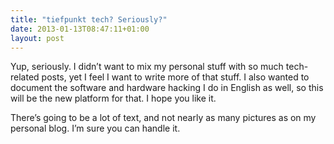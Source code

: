 ```yaml
---
title: "tiefpunkt tech? Seriously?"
date: 2013-01-13T08:47:11+01:00
layout: post
---
```


Yup, seriously. I didn’t want to mix my personal stuff with so much tech-related posts, yet I feel I want to write more of that stuff. I also wanted to document the software and hardware hacking I do in English as well, so this will be the new platform for that. I hope you like it.

There’s going to be a lot of text, and not nearly as many pictures as on my personal blog. I’m sure you can handle it.
